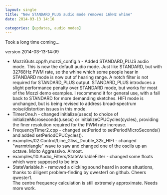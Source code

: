 ```yaml
---
layout: single
title: "New STANDARD_PLUS audio mode removes 16kHz whine"
date: 2014-03-13 14:16

categories: [updates, audio modes]
---
```


Took a long time coming...

version 2014-03-13-14:09

- MozziGuts.cpp/h,mozzi_config.h - Added STANDARD_PLUS audio mode.   This is now the default audio mode. 
	Just like STANDARD, but with 32768Hz PWM rate, so the whine which some people hear in STANDARD mode is now out of hearing range.
	A notch filter is not required for STANDARD_PLUS output.
	STANDARD_PLUS introduces a slight performance penalty over STANDARD mode, but works for most of the Mozzi demo examples.
	I recommend it for general use, with a fall back to STANDARD for more demanding sketches.
	HIFI mode is unchanged, but is being revised to address broad-spectrum noise/distortion issues in this mode.
- TimerOne.h - changed initialize(usecs) to choice of initializeMicroseconds(usecs) or initializeCPUCycles(cycles), 
	providing the finer resolution required for the PWM rate increase.
- FrequencyTimer2.cpp - changed setPeriod to setPeriodMicroSeconds() and added setPeriodCPUCycles().
- examples/02.Control/Line_Gliss_Double_32k_HIFI - changed "warmtriangle" wave to saw and changed one of the oscils up an octave.  Molto Aggressivo.  Almost.
- examples/10.Audio_Filters/StateVariableFilter - changed some floats which were supposed to be ints
- StateVariable.h - removed a clicking sound heard in some situations, thanks to diligent problem-finding by qwester1 on github.  Cheers qwester1.  
  The centre frequency calculation is still extremely approximate.  Needs more work.
